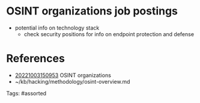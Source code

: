 # OSINT organizations job postings
- potential info on technology stack
  - check security positions for info on endpoint protection and defense

# References
- [20221003150953](/zet/20221003150953/README.md) OSINT organizations
- ~/kb/hacking/methodology/osint-overview.md

Tags:
    #assorted
